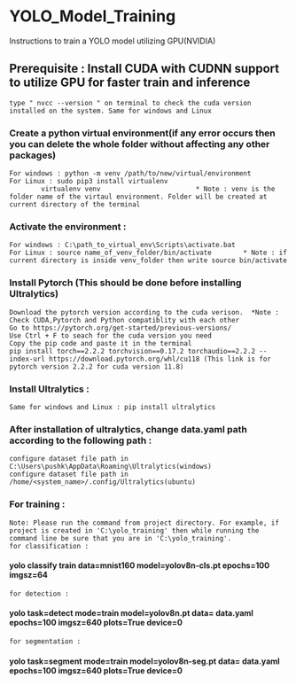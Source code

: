 # YOLO_Model_Training
Instructions to train a YOLO model utilizing GPU(NVIDIA)

## Prerequisite : Install CUDA with CUDNN support to utilize GPU for faster train and inference
	type " nvcc --version " on terminal to check the cuda version installed on the system. Same for windows and Linux

### Create a python virtual environment(if any error occurs then you can delete the whole folder without affecting any other packages)
	For windows : python -m venv /path/to/new/virtual/environment
	For Linux : sudo pip3 install virtualenv
		    virtualenv venv                        * Note : venv is the folder name of the virtaul environment. Folder will be created at current directory of the terminal

### Activate the environment :
	For windows : C:\path_to_virtual_env\Scripts\activate.bat
	For Linux : source name_of_venv_folder/bin/activate        * Note : if current directory is inside venv_folder then write source bin/activate

### Install Pytorch (This should be done before installing Ultralytics)
	Download the pytorch version according to the cuda verison.  *Note : Check CUDA,Pytorch and Python compatiblity with each other
	Go to https://pytorch.org/get-started/previous-versions/
	Use Ctrl + F to seach for the cuda version you need
	Copy the pip code and paste it in the terminal
	pip install torch==2.2.2 torchvision==0.17.2 torchaudio==2.2.2 --index-url https://download.pytorch.org/whl/cu118 (This link is for pytorch version 2.2.2 for cuda version 11.8)

### Install Ultralytics :
	Same for windows and Linux : pip install ultralytics

### After installation of ultralytics, change data.yaml path according to the following path :

	configure dataset file path in C:\Users\pushk\AppData\Roaming\Ultralytics(windows)
	configure dataset file path in /home/<system_name>/.config/Ultralytics(ubuntu)

### For training :
	Note: Please run the command from project directory. For example, if project is created in 'C:\yolo_training' then while running the command line be sure that you are in 'C:\yolo_training'.
	for classification : 
 #### yolo classify train data=mnist160 model=yolov8n-cls.pt epochs=100 imgsz=64
	for detection : 
 #### yolo task=detect mode=train model=yolov8n.pt data= data.yaml epochs=100 imgsz=640 plots=True device=0
	for segmentation : 
 #### yolo task=segment mode=train model=yolov8n-seg.pt data= data.yaml epochs=100 imgsz=640 plots=True device=0
